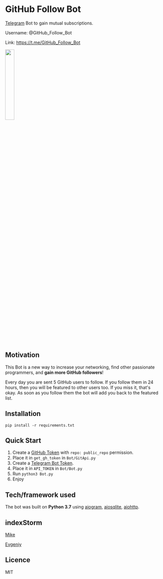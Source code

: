 # GitHub Follow Bot
[Telegram](https://telegram.org/) Bot to gain mutual subscriptions.

Username: @GitHub_Follow_Bot

Link: https://t.me/GitHub_Follow_Bot

<img src="https://imgur.com/HCl5DmU.jpg" width="24%" height="24%">

## Motivation
This Bot is a new way to increase your networking, find other passionate programmers, and **gain more GitHub followers**!

Every day you are sent 5 GitHub users to follow. If you follow them in 24 hours, then you will be featured to other users too. If you miss it, that's okay. As soon as you follow them the bot will add you back to the featured list.

## Installation
`pip install -r requirements.txt`

## Quick Start
1. Create a [GitHub Token](https://github.com/settings/tokens) with `repo: public_repo` permission.
2. Place it in `get_gh_token` in `Bot/GitApi.py`
4. Create a [Telegram Bot Token](https://core.telegram.org/bots).
5. Place it in `API_TOKEN` in `Bot/Bot.py`
6. Run `python3 Bot.py`
7. Enjoy

## Tech/framework used
The bot was built on **Python 3.7** using [aiogram](https://github.com/aiogram/aiogram), [aiosqlite](https://github.com/omnilib/aiosqlite), [aiohttp](https://github.com/aio-libs/aiohttp).

## indexStorm
[Mike](https://github.com/ovyan)

[Evgeniy](https://github.com/own2pwn)

## Licence
MIT

